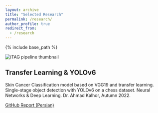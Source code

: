 ```yaml
---
layout: archive
title: "Selected Research"
permalink: /research/
author_profile: true
redirect_from:
  - /research
---
```


{% include base_path %}

<div class="research-list">

  <article class="research-card">
    <img src="{{ '/assets/images/research/iTag.jpg' | relative_url }}" alt="iTAG pipeline thumbnail">
    <div>
      <h2 class="research-title">
        Transfer Learning & YOLOv6
      </h2>
      <p class="research-desc">
        Skin Cancer Classification model based on VGG19 and transfer learning.
        Single-stage object detection with YOLOv6 on a chess dataset. Neural
        Networks & Deep Learning. Dr. Ahmad Kalhor, Autumn 2022.
      </p>
      <div class="research-actions">
        <a class="rc-btn" href="https://github.com/..." target="_blank" rel="noopener">
          <!-- optional icon as emoji or <svg> -->
          <span>GitHub</span>
        </a>
        <a class="rc-btn" href="https://example.com/report.pdf" target="_blank" rel="noopener">
          <span>Report (Persian)</span>
        </a>
      </div>
    </div>
  </article>

</div>


